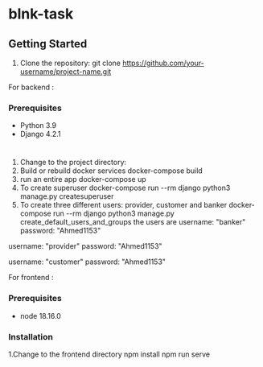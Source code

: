 # blnk-task
## Getting Started


1. Clone the repository:
  git clone https://github.com/your-username/project-name.git
  
  
  
For backend :
### Prerequisites
- Python 3.9
- Django 4.2.1

#
1. Change to the project directory:
2. Build or rebuild docker services
docker-compose build
3. run an entire app
docker-compose up
4. To create superuser
docker-compose run --rm django python3 manage.py createsuperuser
5. To create three different users: provider, customer and banker 
docker-compose run --rm django python3 manage.py create_default_users_and_groups
the users are
username: "banker"
password: "Ahmed1153"

username: "provider"
password: "Ahmed1153"

username: "customer"
password: "Ahmed1153"



For frontend :
### Prerequisites
- node 18.16.0

### Installation
1.Change to the frontend directory
npm install
npm run serve

